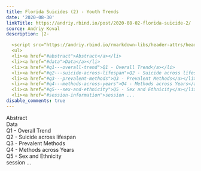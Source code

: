 ```yaml
---
title: Florida Suicides (2) - Youth Trends
date: '2020-08-30'
linkTitle: https://andriy.rbind.io/post/2020-08-02-florida-suicide-2/
source: Andriy Koval
description: |2-

  <script src="https://andriy.rbind.io/rmarkdown-libs/header-attrs/header-attrs.js"></script> <div id="TOC">
  <ul>
  <li><a href="#abstract">Abstract</a></li>
  <li><a href="#data">Data</a></li>
  <li><a href="#q1---overall-trend">Q1 - Overall Trend</a></li>
  <li><a href="#q2---suicide-across-lifespan">Q2 - Suicide across lifespan</a></li>
  <li><a href="#q3---prevalent-methods">Q3 - Prevalent Methods</a></li>
  <li><a href="#q4---methods-across-years">Q4 - Methods across Years</a></li>
  <li><a href="#q5---sex-and-ethnicity">Q5 - Sex and Ethnicity</a></li>
  <li><a href="#session-information">session ...
disable_comments: true
---
```


<script src="https://andriy.rbind.io/rmarkdown-libs/header-attrs/header-attrs.js"></script> <div id="TOC">
<ul>
<li><a href="#abstract">Abstract</a></li>
<li><a href="#data">Data</a></li>
<li><a href="#q1---overall-trend">Q1 - Overall Trend</a></li>
<li><a href="#q2---suicide-across-lifespan">Q2 - Suicide across lifespan</a></li>
<li><a href="#q3---prevalent-methods">Q3 - Prevalent Methods</a></li>
<li><a href="#q4---methods-across-years">Q4 - Methods across Years</a></li>
<li><a href="#q5---sex-and-ethnicity">Q5 - Sex and Ethnicity</a></li>
<li><a href="#session-information">session ...